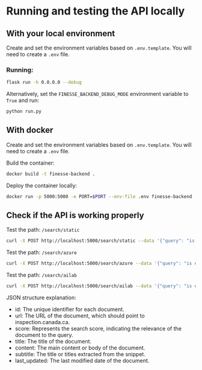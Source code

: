 # Running and testing the API locally

## With your local environment

Create and set the environment variables based on `.env.template`. You will need to create a `.env` file.

### Running:

```bash
flask run -h 0.0.0.0 --debug
```

Alternatively, set the `FINESSE_BACKEND_DEBUG_MODE` environment variable to 
`True` and run:

```bash
python run.py
```

## With docker

Create and set the environment variables based on `.env.template`. You will need to create a `.env` file.

Build the container:

```bash
docker build -t finesse-backend .
```

Deploy the container locally:

```bash
docker run -p 5000:5000 -e PORT=$PORT --env-file .env finesse-backend
```

## Check if the API is working properly

Test the path: `/search/static`

```bash
curl -X POST http://localhost:5000/search/static --data '{"query": "is e.coli a virus or bacteria?"}' -H "Content-Type: application/json"
```

Test the path: `/search/azure`

```bash
curl -X POST http://localhost:5000/search/azure --data '{"query": "is e.coli a virus or bacteria?"}' -H "Content-Type: application/json"
```

Test the path: `/search/ailab`

```bash
curl -X POST http://localhost:5000/search/ailab --data '{"query": "is e.coli a virus or bacteria?"}' -H "Content-Type: application/json"
```

JSON structure explanation:

- id: The unique identifier for each document.
- url: The URL of the document, which should point to inspection.canada.ca.
- score: Represents the search score, indicating the relevance of the document
  to the query.
- title: The title of the document.
- content: The main content or body of the document.
- subtitle: The title or titles extracted from the snippet.
- last_updated: The last modified date of the document.
